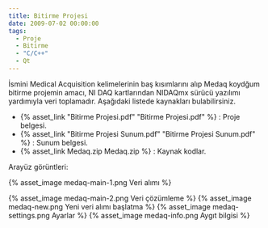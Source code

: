 ```yaml
---
title: Bitirme Projesi
date: 2009-07-02 00:00:00
tags:
  - Proje
  - Bitirme
  - "C/C++"
  - Qt
---
```

İsmini Medical Acquisition kelimelerinin baş kısımlarını alıp Medaq koydğum
bitirme projemin amacı, NI DAQ kartlarından NIDAQmx sürücü yazılımı
yardımıyla veri toplamadır. Aşağıdaki listede kaynakları bulabilirsiniz.

* {% asset_link "Bitirme Projesi.pdf" "Bitirme Projesi.pdf" %} : Proje belgesi.
* {% asset_link "Bitirme Projesi Sunum.pdf" "Bitirme Projesi Sunum.pdf" %} : Sunum belgesi.
* {% asset_link Medaq.zip Medaq.zip %} : Kaynak kodlar.

Arayüz görüntleri:

{% asset_image medaq-main-1.png Veri alımı %}
<!--more-->
{% asset_image medaq-main-2.png Veri çözümleme %}
{% asset_image medaq-new.png Yeni veri alımı başlatma %}
{% asset_image medaq-settings.png Ayarlar %}
{% asset_image medaq-info.png Aygıt bilgisi %}

